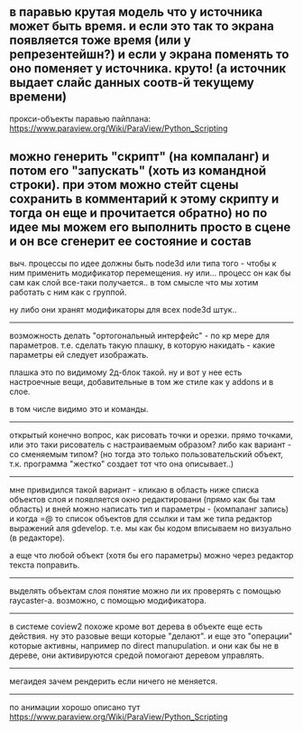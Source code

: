 в паравью крутая модель что у источника может быть время.
и если это так то экрана появляется тоже время (или у репрезентейшн?)
и если у экрана поменять то оно поменяет у источника. круто!
(а источник выдает слайс данных соотв-й текущему времени)
----
прокси-объекты паравью пайплана:
https://www.paraview.org/Wiki/ParaView/Python_Scripting

можно генерить "скрипт" (на компаланг) и потом его "запускать" (хоть из командной строки).
при этом можно стейт сцены сохранить в комментарий к этому скрипту и тогда он еще и прочитается обратно)
но по идее мы можем его выполнить просто в сцене и он все сгенерит ее состояние и состав
----

выч. процессы по идее должны быть node3d или типа того - чтобы к ним применить модификатор перемещения.
ну или... процесс он как бы сам как слой все-таки получается.. в том смысле что мы хотим работать с ним как с группой.

ну либо они хранят модификаторы для всех node3d штук..

-----
возможность делать "ортогональный интерфейс" - по кр мере для параметров.
т.е. сделать такую плашку, в которую накидать - какие параметры ей следует изображать.

плашка это по видимому 2д-блок такой. ну и вот у нее есть настроечные вещи, добавительные
в том же стиле как у addons и в слое.

в том числе видимо это и команды.

-----
открытый конечно вопрос, как рисовать точки и орезки.
прямо точками, или это таки рисователь с настраиваемым образом?
либо как вариант - со сменяемым типом? (но тогда это только пользовательский объект, т.к. программа "жестко" создает тот что она описывает..)

-----
мне привидился такой вариант - кликаю в область ниже списка объектов слоя и появляется окно редактировани (прямо как бы там область) и вней можно написать тип и параметры - (компаланг запись) и когда =@ то список объектов для ссылки и там же типа редактор выражений аля gdevelop. т.е. мы как бы кодом вписываем но визуально (в редакторе).

а еще что любой объект (хотя бы его параметры) можно через редактор текста поправить.

-------
выделять объектам слоя понятие можно ли их проверять с помощью raycaster-а.
возможно, с помощью модификатора.

-------

в системе coview2 похоже кроме вот дерева в объекте еще есть действия. ну это разовые вещи которые "делают". 
и еще это "операции" которые активны, например по direct manupulation. и они как бы не в дереве, они активируются средой помогают деревом управлять.

------------------
мегаидея зачем рендерить если ничего не меняется.

---
по анимации хорошо описано тут https://www.paraview.org/Wiki/ParaView/Python_Scripting 
